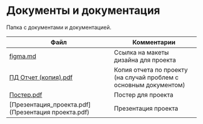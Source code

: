 # Документы и документация

Папка с документами и документацией.

| Файл                                               | Комментарии                                                       |
| -------------------------------------------------- | ----------------------------------------------------------------- |
| [figma.md](figma.md)                               | Ссылка на макеты дизайна для проекта                              |
| [ПД Отчет (копия).pdf](ПД-Отчет-(копия).pdf)       | Копия отчета по проекту (на случай проблем с основным документом) |
| [Постер.pdf](Постер.pdf)                           | Постер для проекта                                                |
| [Презентация_проекта.pdf](Презентация проекта.pdf) | Презентация проекта                                               |
